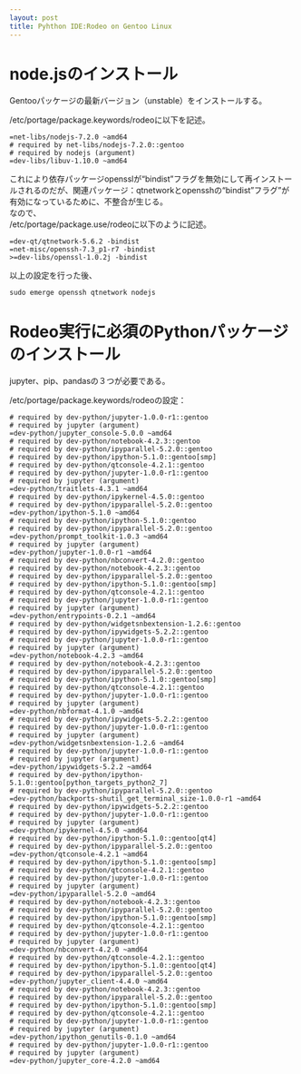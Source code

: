 ```yaml
---
layout: post
title: Pyhthon IDE:Rodeo on Gentoo Linux
---
```


node.jsのインストール
=
Gentooパッケージの最新バージョン（unstable）をインストールする。  

/etc/portage/package.keywords/rodeoに以下を記述。  

    =net-libs/nodejs-7.2.0 ~amd64  
    # required by net-libs/nodejs-7.2.0::gentoo  
    # required by nodejs (argument)  
    =dev-libs/libuv-1.10.0 ~amd64  
    
これにより依存パッケージopensslが“bindist”フラグを無効にして再インストールされるのだが、関連パッケージ：qtnetworkとopensshの“bindist”フラグ”が有効になっているために、不整合が生じる。  
なので、  
/etc/portage/package.use/rodeoに以下のように記述。  

    =dev-qt/qtnetwork-5.6.2 -bindist
    =net-misc/openssh-7.3_p1-r7 -bindist
    >=dev-libs/openssl-1.0.2j -bindist    
    
以上の設定を行った後、

    sudo emerge openssh qtnetwork nodejs
    
    
Rodeo実行に必須のPythonパッケージのインストール
=

jupyter、pip、pandasの３つが必要である。

/etc/portage/package.keywords/rodeoの設定：  

    # required by dev-python/jupyter-1.0.0-r1::gentoo
    # required by jupyter (argument)
    =dev-python/jupyter_console-5.0.0 ~amd64
    # required by dev-python/notebook-4.2.3::gentoo
    # required by dev-python/ipyparallel-5.2.0::gentoo
    # required by dev-python/ipython-5.1.0::gentoo[smp]
    # required by dev-python/qtconsole-4.2.1::gentoo
    # required by dev-python/jupyter-1.0.0-r1::gentoo
    # required by jupyter (argument)
    =dev-python/traitlets-4.3.1 ~amd64
    # required by dev-python/ipykernel-4.5.0::gentoo
    # required by dev-python/ipyparallel-5.2.0::gentoo
    =dev-python/ipython-5.1.0 ~amd64
    # required by dev-python/ipython-5.1.0::gentoo
    # required by dev-python/ipyparallel-5.2.0::gentoo
    =dev-python/prompt_toolkit-1.0.3 ~amd64
    # required by jupyter (argument)
    =dev-python/jupyter-1.0.0-r1 ~amd64
    # required by dev-python/nbconvert-4.2.0::gentoo
    # required by dev-python/notebook-4.2.3::gentoo
    # required by dev-python/ipyparallel-5.2.0::gentoo
    # required by dev-python/ipython-5.1.0::gentoo[smp]
    # required by dev-python/qtconsole-4.2.1::gentoo
    # required by dev-python/jupyter-1.0.0-r1::gentoo
    # required by jupyter (argument)
    =dev-python/entrypoints-0.2.1 ~amd64
    # required by dev-python/widgetsnbextension-1.2.6::gentoo
    # required by dev-python/ipywidgets-5.2.2::gentoo
    # required by dev-python/jupyter-1.0.0-r1::gentoo
    # required by jupyter (argument)
    =dev-python/notebook-4.2.3 ~amd64
    # required by dev-python/notebook-4.2.3::gentoo
    # required by dev-python/ipyparallel-5.2.0::gentoo
    # required by dev-python/ipython-5.1.0::gentoo[smp]
    # required by dev-python/qtconsole-4.2.1::gentoo
    # required by dev-python/jupyter-1.0.0-r1::gentoo
    # required by jupyter (argument)
    =dev-python/nbformat-4.1.0 ~amd64
    # required by dev-python/ipywidgets-5.2.2::gentoo
    # required by dev-python/jupyter-1.0.0-r1::gentoo
    # required by jupyter (argument)
    =dev-python/widgetsnbextension-1.2.6 ~amd64
    # required by dev-python/jupyter-1.0.0-r1::gentoo
    # required by jupyter (argument)
    =dev-python/ipywidgets-5.2.2 ~amd64
    # required by dev-python/ipython-5.1.0::gentoo[python_targets_python2_7]    
    # required by dev-python/ipyparallel-5.2.0::gentoo
    =dev-python/backports-shutil_get_terminal_size-1.0.0-r1 ~amd64
    # required by dev-python/ipywidgets-5.2.2::gentoo
    # required by dev-python/jupyter-1.0.0-r1::gentoo
    # required by jupyter (argument)
    =dev-python/ipykernel-4.5.0 ~amd64
    # required by dev-python/ipython-5.1.0::gentoo[qt4]
    # required by dev-python/ipyparallel-5.2.0::gentoo
    =dev-python/qtconsole-4.2.1 ~amd64
    # required by dev-python/ipython-5.1.0::gentoo[smp]
    # required by dev-python/qtconsole-4.2.1::gentoo
    # required by dev-python/jupyter-1.0.0-r1::gentoo
    # required by jupyter (argument)
    =dev-python/ipyparallel-5.2.0 ~amd64
    # required by dev-python/notebook-4.2.3::gentoo
    # required by dev-python/ipyparallel-5.2.0::gentoo
    # required by dev-python/ipython-5.1.0::gentoo[smp]
    # required by dev-python/qtconsole-4.2.1::gentoo
    # required by dev-python/jupyter-1.0.0-r1::gentoo
    # required by jupyter (argument)
    =dev-python/nbconvert-4.2.0 ~amd64
    # required by dev-python/qtconsole-4.2.1::gentoo
    # required by dev-python/ipython-5.1.0::gentoo[qt4]
    # required by dev-python/ipyparallel-5.2.0::gentoo
    =dev-python/jupyter_client-4.4.0 ~amd64
    # required by dev-python/notebook-4.2.3::gentoo
    # required by dev-python/ipyparallel-5.2.0::gentoo
    # required by dev-python/ipython-5.1.0::gentoo[smp]
    # required by dev-python/qtconsole-4.2.1::gentoo
    # required by dev-python/jupyter-1.0.0-r1::gentoo
    # required by jupyter (argument)
    =dev-python/ipython_genutils-0.1.0 ~amd64
    # required by dev-python/jupyter-1.0.0-r1::gentoo
    # required by jupyter (argument)
    =dev-python/jupyter_core-4.2.0 ~amd64

